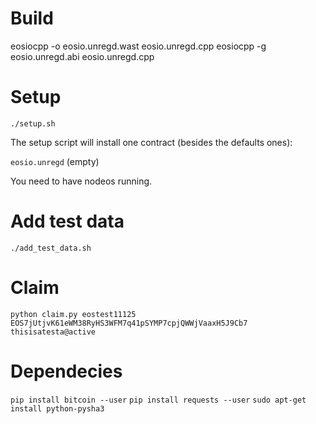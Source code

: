 # Build

eosiocpp -o eosio.unregd.wast eosio.unregd.cpp
eosiocpp -g eosio.unregd.abi eosio.unregd.cpp

# Setup

```./setup.sh```

The setup script will install one contract (besides the defaults ones):
  
  `eosio.unregd` (empty)

You need to have nodeos running.

# Add test data

```./add_test_data.sh```

# Claim

```shell
python claim.py eostest11125 EOS7jUtjvK61eWM38RyHS3WFM7q41pSYMP7cpjQWWjVaaxH5J9Cb7 thisisatesta@active
```

# Dependecies

 ```pip install bitcoin --user```
 ```pip install requests --user```
 ```sudo apt-get install python-pysha3```
